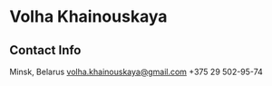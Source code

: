 # Volha Khainouskaya

## Contact Info

Minsk, Belarus
volha.khainouskaya@gmail.com
+375 29 502-95-74
